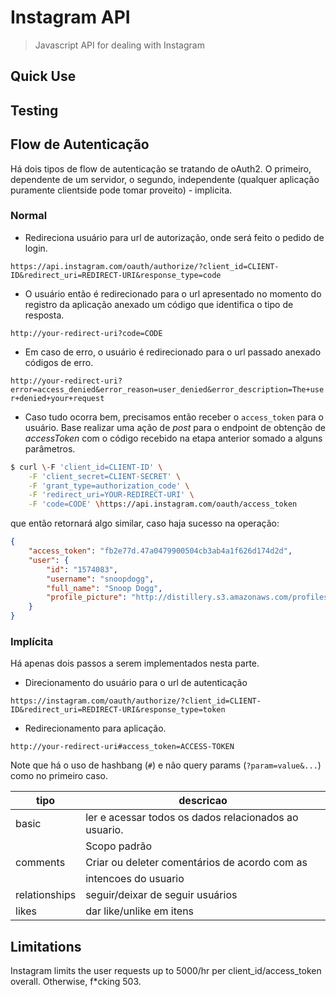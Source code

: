 # Instagram API

> Javascript API for dealing with Instagram

## Quick Use


## Testing


## Flow de Autenticação

Há dois tipos de flow de autenticação se tratando de oAuth2. O primeiro, dependente de um servidor, o segundo, independente (qualquer aplicação puramente clientside pode tomar proveito) - implicita.

### Normal

-   Redireciona usuário para url de autorização, onde será feito o pedido de login.

`https://api.instagram.com/oauth/authorize/?client_id=CLIENT-ID&redirect_uri=REDIRECT-URI&response_type=code`

-   O usuário então é redirecionado para o url apresentado no momento do registro da aplicação anexado um código que identifica o tipo de resposta.

`http://your-redirect-uri?code=CODE`

-   Em caso de erro, o usuário é redirecionado para o url passado anexado códigos de erro.

`http://your-redirect-uri?error=access_denied&error_reason=user_denied&error_description=The+user+denied+your+request`

-   Caso tudo ocorra bem, precisamos então receber o `access_token` para o usuário. Base realizar uma ação de *post* para o endpoint de obtenção de *accessToken* com o código recebido na etapa anterior somado a alguns parâmetros.

```bash
$ curl \-F 'client_id=CLIENT-ID' \
    -F 'client_secret=CLIENT-SECRET' \
    -F 'grant_type=authorization_code' \
    -F 'redirect_uri=YOUR-REDIRECT-URI' \
    -F 'code=CODE' \https://api.instagram.com/oauth/access_token
```

que então retornará algo similar, caso haja sucesso na operação:

```json
{
    "access_token": "fb2e77d.47a0479900504cb3ab4a1f626d174d2d",
    "user": {
        "id": "1574083",
        "username": "snoopdogg",
        "full_name": "Snoop Dogg",
        "profile_picture": "http://distillery.s3.amazonaws.com/profiles/profile_1574083_75sq_1295469061.jpg"
    }
}
```

### Implícita

Há apenas dois passos a serem implementados nesta parte.

-   Direcionamento do usuário para o url de autenticação

`https://instagram.com/oauth/authorize/?client_id=CLIENT-ID&redirect_uri=REDIRECT-URI&response_type=token`

-   Redirecionamento para aplicação.

`http://your-redirect-uri#access_token=ACCESS-TOKEN`

Note que há o uso de hashbang (`#`) e não query params (`?param=value&...`) como no primeiro caso.


|      tipo     |                       descricao                       |
| ------------- | ----------------------------------------------------- |
| basic         | ler e acessar todos os dados relacionados ao usuario. |
|               | Scopo padrão                                          |
| comments      | Criar ou deleter comentários de acordo com as         |
|               | intencoes do usuario                                  |
| relationships | seguir/deixar de seguir usuários                      |
| likes         | dar like/unlike em itens                              |


## Limitations

Instagram limits the user requests up to 5000/hr per
client_id/access_token overall. Otherwise, f*cking 503.
